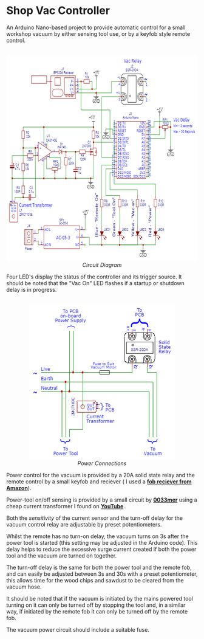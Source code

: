 # Shop Vac Controller

An Arduino Nano-based project to provide automatic control for a small workshop vacuum by either sensing tool use, or by a keyfob style remote control.
<p align="center"><br>
<img width="654" height="540" src="readme.images/SCH.Shop.Vac.Controller.png"><br>
<span style="font-size:3;font-style:italic">Circuit Diagram</span></p>
Four LED's display the status of the controller and its trigger source. It should be noted that the "Vac On" LED flashes if a startup or shutdown delay is in progress.

<p align="center"><br>
<img width="383" height="406" src="readme.images/SCH.Shop.Vac.Mains.png">
<br>
<span style="font-size:3;font-style:italic">Power Connections</span></p>

 Power control for the vacuum is provided by a 20A solid state relay and the remote control by a small keyfob and reciever ( I used a [**fob reciever from Amazon**](https://www.amazon.co.uk/gp/product/B08SHQ749R/)).

Power-tool on/off sensing is provided by a small circuit by [**0033mer**](https://www.youtube.com/user/0033mer) using a cheap current transformer  I found on [**YouTube**](https://www.youtube.com/watch?v=gvBVxQGS_OU&t=280s).

Both the *sensitivity* of the current sensor and the turn-off delay for the vacuum control relay are adjustable by preset potentiometers.

Whilst the remote has no turn-on delay, the vacuum turns on 3s after the power tool is started (this setting may be adjusted in the Arduino code). This delay helps to reduce the excessive surge current created if both the power tool and the vacuum are turned on together.

The turn-off delay is the same for both the power tool and the remote fob, and can easily be adjusted between 3s and 30s with a preset potentiometer, this allows time for the wood chips and sawdust to be cleared from the vacuum hose.

It should be noted that if the vacuum is initiated by the mains powered tool turning on it can only be turned off by stopping the tool and, in a similar way, if initiated by the remote fob it can only be turned off by the remote fob.

The vacuum power circuit should include a suitable fuse.
